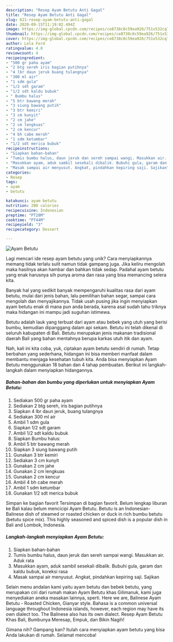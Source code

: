 ```yaml
---
description: "Resep Ayam Betutu Anti Gagal"
title: "Resep Ayam Betutu Anti Gagal"
slug: 621-resep-ayam-betutu-anti-gagal
date: 2020-09-15T11:19:02.494Z
image: https://img-global.cpcdn.com/recipes/ce8738c8c59ea926/751x532cq70/ayam-betutu-foto-resep-utama.jpg
thumbnail: https://img-global.cpcdn.com/recipes/ce8738c8c59ea926/751x532cq70/ayam-betutu-foto-resep-utama.jpg
cover: https://img-global.cpcdn.com/recipes/ce8738c8c59ea926/751x532cq70/ayam-betutu-foto-resep-utama.jpg
author: Lela Ford
ratingvalue: 4.8
reviewcount: 4
recipeingredient:
- "500 gr paha ayam"
- "2 btg sereh iris bagian putihnya"
- "4 lbr daun jeruk buang tulangnya"
- "300 ml air"
- "1 sdm gula"
- "1/2 sdt garam"
- "1/2 sdt kaldu bubuk"
- " Bumbu halus"
- "5 btr bawang merah"
- "3 siung bawang putih"
- "3 btr kemiri"
- "3 cm kunyit"
- "2 cm jahe"
- "2 cm lengkuas"
- "2 cm kencur"
- "4 bh cabe merah"
- "1 sdm ketumbar"
- "1/2 sdt merica bubuk"
recipeinstructions:
- "Siapkan bahan-bahan"
- "Tumis bumbu halus, daun jeruk dan sereh sampai wangi. Masukkan air. Aduk rata"
- "Masukkan ayam, aduk sambil sesekali dibalik. Bubuhi gula, garam dan kaldu bubuk, koreksi rasa"
- "Masak sampai air menyusut. Angkat, pindahkan kepiring saji. Sajikan"
categories:
- Resep
tags:
- ayam
- betutu

katakunci: ayam betutu 
nutrition: 280 calories
recipecuisine: Indonesian
preptime: "PT28M"
cooktime: "PT44M"
recipeyield: "3"
recipecategory: Dessert

---
```



![Ayam Betutu](https://img-global.cpcdn.com/recipes/ce8738c8c59ea926/751x532cq70/ayam-betutu-foto-resep-utama.jpg)

Lagi mencari ide resep ayam betutu yang unik? Cara menyiapkannya memang tidak terlalu sulit namun tidak gampang juga. Jika keliru mengolah maka hasilnya akan hambar dan bahkan tidak sedap. Padahal ayam betutu yang enak harusnya sih punya aroma dan rasa yang bisa memancing selera kita.

Banyak hal yang sedikit banyak mempengaruhi kualitas rasa dari ayam betutu, mulai dari jenis bahan, lalu pemilihan bahan segar, sampai cara mengolah dan menyajikannya. Tidak usah pusing jika ingin menyiapkan ayam betutu enak di mana pun anda berada, karena asal sudah tahu triknya maka hidangan ini mampu jadi suguhan istimewa.

Betutu adalah lauk yang terbuat dari ayam atau bebek yang utuh yang berisi bumbu, kemudian dipanggang dalam api sekam. Betutu ini telah dikenal di seluruh kabupaten di Bali. Betutu merupakan jenis makanan tradisional daerah Bali yang bahan mentahnya berupa karkas utuh itik dan ayam.


Nah, kali ini kita coba, yuk, ciptakan ayam betutu sendiri di rumah. Tetap berbahan yang sederhana, hidangan ini bisa memberi manfaat dalam membantu menjaga kesehatan tubuh kita. Anda bisa menyiapkan Ayam Betutu menggunakan 18 bahan dan 4 tahap pembuatan. Berikut ini langkah-langkah dalam menyiapkan hidangannya.

<!--inarticleads1-->

##### Bahan-bahan dan bumbu yang diperlukan untuk menyiapkan Ayam Betutu:

1. Sediakan 500 gr paha ayam
1. Sediakan 2 btg sereh, iris bagian putihnya
1. Siapkan 4 lbr daun jeruk, buang tulangnya
1. Sediakan 300 ml air
1. Ambil 1 sdm gula
1. Siapkan 1/2 sdt garam
1. Ambil 1/2 sdt kaldu bubuk
1. Siapkan  Bumbu halus:
1. Ambil 5 btr bawang merah
1. Siapkan 3 siung bawang putih
1. Gunakan 3 btr kemiri
1. Sediakan 3 cm kunyit
1. Gunakan 2 cm jahe
1. Gunakan 2 cm lengkuas
1. Gunakan 2 cm kencur
1. Ambil 4 bh cabe merah
1. Ambil 1 sdm ketumbar
1. Gunakan 1/2 sdt merica bubuk


Simpan ke bagian favorit Tersimpan di bagian favorit. Belum lengkap liburan ke Bali kalau belum mencicipi Ayam Betutu. Betutu is an Indonesian-Balinese dish of steamed or roasted chicken or duck in rich bumbu betutu (betutu spice mix). This highly seasoned and spiced dish is a popular dish in Bali and Lombok, Indonesia. 

<!--inarticleads2-->

##### Langkah-langkah menyiapkan Ayam Betutu:

1. Siapkan bahan-bahan
1. Tumis bumbu halus, daun jeruk dan sereh sampai wangi. Masukkan air. Aduk rata
1. Masukkan ayam, aduk sambil sesekali dibalik. Bubuhi gula, garam dan kaldu bubuk, koreksi rasa
1. Masak sampai air menyusut. Angkat, pindahkan kepiring saji. Sajikan


Selain menu andalan kami yaitu ayam betutu dan bebek betutu, yang merupakan ciri dari rumah makan Ayam Betutu khas Gilimanuk, kami juga menyediakan aneka masakan lainnya, sperti. Here we are, Balinese Ayam Betutu - Roasted Chicken, Gianyar style. Bahasa is a common universal language throughout Indonesia islands, however, each region may have its own dialect too. The Balinese also has its own dialect. Resep Ayam Betutu Khas Bali, Bumbunya Meresap, Empuk, dan Bikin Nagih! 

Gimana nih? Gampang kan? Itulah cara menyiapkan ayam betutu yang bisa Anda lakukan di rumah. Selamat mencoba!
